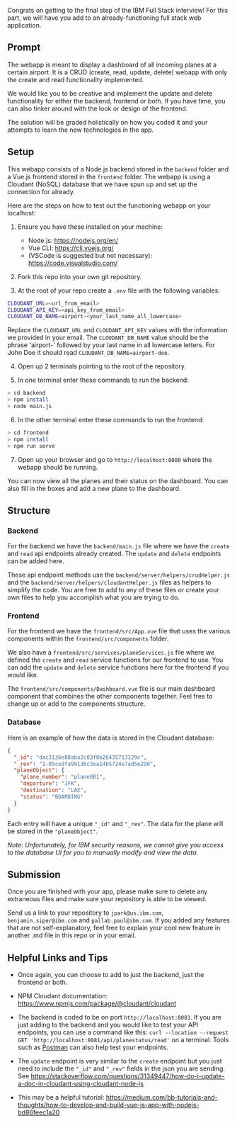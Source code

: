 Congrats on getting to the final step of the IBM Full Stack interview! For this part, we will have you add to an already-functioning full stack web application.


## Prompt

The webapp is meant to display a dashboard of all incoming planes at a certain airport. It is a CRUD (create, read, update, delete) webapp with only the create and read functionality implemented.

We would like you to be creative and implement the update and delete functionality for either the backend, frontend or both. If you have time, you can also tinker around with the look or design of the frontend.

The solution will be graded holistically on how you coded it and your attempts to learn the new technologies in the app.


## Setup

This webapp consists of a Node.js backend stored in the `backend` folder and a Vue.js frontend stored in the `frontend` folder. The webapp is using a Cloudant (NoSQL) database that we have spun up and set up the connection for already. 

Here are the steps on how to test out the functioning webapp on your localhost:

1. Ensure you have these installed on your machine:
   - Node.js: https://nodejs.org/en/
   - Vue CLI: https://cli.vuejs.org/
   - (VSCode is suggested but not necessary): https://code.visualstudio.com/

2. Fork this repo into your own git repository.

3. At the root of your repo create a `.env` file with the following variables:

```bash
CLOUDANT_URL=<url_from_email>
CLOUDANT_API_KEY=<api_key_from_email>
CLOUDANT_DB_NAME=airport-<your_last_name_all_lowercase>
```

Replace the `CLOUDANT_URL` and `CLOUDANT_API_KEY` values with the information we provided in your email. The `CLOUDANT_DB_NAME` value should be the phrase 'airport-' followed by your last name in all lowercase letters. For John Doe it should read `CLOUDANT_DB_NAME=airport-doe`.

4. Open up 2 terminals pointing to the root of the repository.

5. In one terminal enter these commands to run the backend:

```bash
> cd backend
> npm install
> node main.js
```

6. In the other terminal enter these commands to run the frontend:

```bash
> cd frontend
> npm install
> npm run serve
```

7. Open up your browser and go to `http://localhost:8080` where the webapp should be running.

You can now view all the planes and their status on the dashboard. You can also fill in the boxes and add a new plane to the dashboard.


## Structure 

### Backend

For the backend we have the `backend/main.js` file where we have the `create` and `read` api endpoints already created. The `update` and `delete` endpoints can be added here. 

These api endpoint methods use the `backend/server/helpers/crudHelper.js` and the `backend/server/helpers/cloudantHelper.js` files as helpers to simplify the code. You are free to add to any of these files or create your own files to help you accomplish what you are trying to do.

### Frontend

For the frontend we have the `frontend/src/App.vue` file that uses the various components within the `frontend/src/components` folder. 

We also have a `frontend/src/services/planeServices.js` file where we defined the `create` and `read` service functions for our frontend to use. You can add the `update` and `delete` service functions here for the frontend if you would like. 

The `frontend/src/components/Dashboard.vue` file is our main dashboard component that combines the other components together. Feel free to change up or add to the components structure.

### Database

Here is an example of how the data is stored in the Cloudant database:

```json
{
  "_id": "dac3136e88aba2c03f0b26435713129c",
  "_rev": "1-05cedfa99136c3ea14b5724e7ad5e290",
  "planeObject": {
    "plane_number": "plane001",
    "departure": "JFK",
    "destination": "LAX",
    "status": "BOARDING"
  }
}
```

Each entry will have a unique `"_id"` and `"_rev"`. The data for the plane will be stored in the `"planeObject"`. 

*Note: Unfortunately, for IBM security reasons, we cannot give you access to the database UI for you to manually modify and view the data.*


## Submission 

Once you are finished with your app, please make sure to delete any extraneous files and make sure your repository is able to be viewed.

Send us a link to your repository to `jpark@us.ibm.com`, `benjamin.siper@ibm.com` and `pallab.paul@ibm.com`. If you added any features that are not self-explanatory, feel free to explain your cool new feature in another .md file in this repo or in your email.


## Helpful Links and Tips

- Once again, you can choose to add to just the backend, just the frontend or both.

- NPM Cloudant documentation: https://www.npmjs.com/package/@cloudant/cloudant

- The backend is coded to be on port `http://localhost:8081`. If you are just adding to the backend and you would like to test your API endpoints, you can use a command like this: 
```curl --location --request GET 'http://localhost:8081/api/planestatus/read'```
on a terminal. Tools such as [Postman](postman.com) can also help test your endpoints.

- The `update` endpoint is very similar to the `create` endpoint but you just need to include the `"_id"` and `"_rev"` fields in the json you are sending. See https://stackoverflow.com/questions/31349447/how-do-i-update-a-doc-in-cloudant-using-cloudant-node-js

- This may be a helpful tutorial: https://medium.com/bb-tutorials-and-thoughts/how-to-develop-and-build-vue-js-app-with-nodejs-bd86feec1a20
